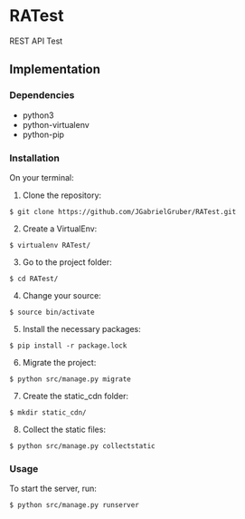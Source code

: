 # RATest
REST API Test

## Implementation

### Dependencies

* python3
* python-virtualenv
* python-pip

### Installation
On your terminal:

1. Clone the repository:
```
$ git clone https://github.com/JGabrielGruber/RATest.git
```
2. Create a VirtualEnv:
```
$ virtualenv RATest/
```
3. Go to the project folder:
```
$ cd RATest/
```
4. Change your source:
```
$ source bin/activate
```
5. Install the necessary packages:
```
$ pip install -r package.lock
```
6. Migrate the project:
```
$ python src/manage.py migrate
```
7. Create the static_cdn folder:
```
$ mkdir static_cdn/
```
8. Collect the static files:
```
$ python src/manage.py collectstatic
```
### Usage

To start the server, run:
```
$ python src/manage.py runserver
```
